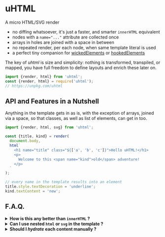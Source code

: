 # uHTML

A micro HTML/SVG render

  * no diffing whatsoever, it's just a faster, and smarter `innerHTML` equivalent
  * nodes with a `name="..."` attribute are collected once
  * arrays in holes are joined with a space in between
  * no repeated render, per each node, when same template literal is used
  * a perfect tiny companion for [wickedElements](https://github.com/WebReflection/wicked-elements#readme) or [hookedElements](https://github.com/WebReflection/hooked-elements#readme)

The key of _uhtml_ is size and simplicity: nothing is transformed, transpiled, or mapped, you have full freedom to define layouts and enrich these later on.

```js
import {render, html} from 'uhtml';
const {render, html} = require('uhtml');
// https://unpkg.com/uhtml
```

## API and Features in a Nutshell

Anything in the template gets in as is, with the exception of arrays, joined via a space, so that classes, as well as list of elements, can get in too.

```js
import {render, html, svg} from 'uhtml';

const {title, kind} = render(
  document.body,
  html`
    <h1 name="title" class="${['a', 'b', 'c']}">Hello uHTML!</h1>
    <p>
      Welcome to this <span name="kind">old</span> adventure!
    </p>
  `
);

// every name in the template results into an element
title.style.textDecoration = 'underline';
kind.textContent = 'new';
```

## F.A.Q.

<details>
  <summary>
    <strong>How is this any better than <code>innerHTML</code> ?</strong>
  </summary>

  _uhtml_ never pollutes, trash, or recreate, content defined via a template literal.

  In case you didn't know, [template literals](https://developer.mozilla.org/en-US/docs/Web/JavaScript/Reference/Template_literals) are unique per scope, so that defining some HTML or SVG content for a specific node passed as `render` argument, never replaces the content that was previously there.

  Moreover, if you use `innerHTML` for SVG content, that won't work the way you'd expect.

  _uhtml_ does the minimum amount of processing to ensure your HTML or SVG content is injected once, and only if the template literal is different from the previous one.

</details>

<details>
  <summary>
    <strong>Can I use nested <code>html</code> or <code>svg</code> in the template ?</strong>
  </summary>

  The _TL;DR_ answer is **no**, 'cause those utilities are there to define the kind of content you want for that specific node, instrumenting few DOM APIs to provide such content within fragments.

  This boils down to the inability, or the anti-pattern, to have lists created within a template, unless you take over such list, through a named element, in a way that allows you to update, replace, or drop, such list later on.

  The [domdiff](https://github.com/WebReflection/domdiff#readme) module, in such cases, might be a solution, otherwise you are in charge of handling inner lists changes.

</details>

<details>
  <summary>
    <strong>Should I <em>hydrate</em> each content manually ?</strong>
  </summary>

  The `name` attribute simplifies the retrieval of elements within the template.
  From that time on, you are in charge of populating, or manipulating, anything you like, and per each named node.

  Please note that a query such as `[name]` will return anything found in the template, so that name clashing is inevitable, if you use the same attribute within other elements/components defined in your template.

</details>
